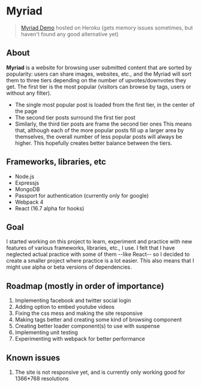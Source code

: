 # Myriad

> [Myriad Demo](https://myriad-demo.herokuapp.com) hosted on Heroku (gets memory issues sometimes, but haven't found any good alternative yet)

## About
**Myriad** is a website for browsing user submitted content that are sorted by popularity: users can share images, websites, etc., and the Myriad will sort them to three tiers depending on the number of upvotes/downvotes they get. The first tier is the most popular (visitors can browse by tags, users or without any filter).
 - The single most popular post is loaded from the first tier, in the center of the page
 - The second tier posts surround the first tier post
 - Similarly, the third tier posts are frame the second tier ones
This means that, although each of the more popular posts fill up a larger area by themselves, the overall number of less popular posts will always be higher. This hopefully creates better balance between the tiers.

## Frameworks, libraries, etc
 - Node.js
 - Expressjs
 - MongoDB
 - Passport for authentication (currently only for google)
 - Webpack 4
 - React (16.7 alpha for hooks)

## Goal
I started working on this project to learn, experiment and practice with new features of various frameworks, libraries, etc., I use. I felt that I have neglected actual practice with some of them --like React-- so I decided to create a smaller project where practice is a lot easier. This also means that I might use alpha or beta versions of dependencies.

## Roadmap (mostly in order of importance)
 1. Implementing facebook and twitter social login
 2. Adding option to embed youtube videos
 1. Fixing the css mess and making the site responsive
 2. Making tags better and creating some kind of browsing component
 2. Creating better loader component(s) to use with suspense
 3. Implementing unit testing
 4. Experimenting with webpack for better performance

## Known issues
 1. The site is not responsive yet, and is currently only working good for 1366*768 resolutions
